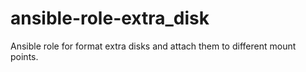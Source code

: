 # ansible-role-extra_disk
Ansible role for format extra disks and attach them to different mount points.
